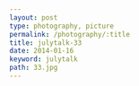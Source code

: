 ```yaml
---
layout: post
type: photography, picture
permalink: /photography/:title
title: julytalk-33
date: 2014-01-16
keyword: julytalk
path: 33.jpg
---
```



